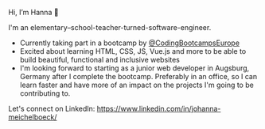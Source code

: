Hi, I’m Hanna 👋 

I'm an elementary–school-teacher-turned-software-engineer.

- Currently taking part in a bootcamp by [@CodingBootcampsEurope](https://github.com/coding-bootcamps-eu)
- Excited about learning HTML, CSS, JS, Vue.js and more to be able to build beautiful, functional and inclusive websites
- I'm looking forward to starting as a junior web developer in Augsburg, Germany after I complete the bootcamp. Preferably in an office, so I can learn faster and have more of an impact on the projects I'm going to be contributing to.

Let's connect on LinkedIn: https://www.linkedin.com/in/johanna-meichelboeck/

<!---
FlausenImKopf/FlausenImKopf is a ✨ special ✨ repository because its `README.md` (this file) appears on your GitHub profile.
You can click the Preview link to take a look at your changes.- 💞️ I’m looking to collaborate on ... 
- 📫 How to reach me ...
--->
